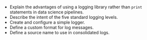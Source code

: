 -   Explain the advantages of using a logging library rather than `print` statements in data science pipelines.
-   Describe the intent of the five standard logging levels.
-   Create and configure a simple logger.
-   Define a custom format for log messages.
-   Define a source name to use in consolidated logs.
